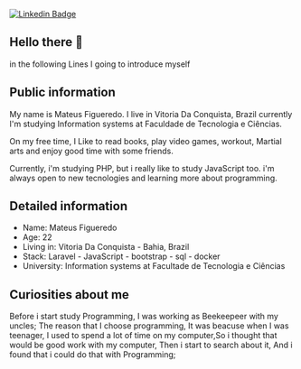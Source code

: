 [![Linkedin Badge](https://img.shields.io/badge/-LinkedIn-blue?style=flat-square&logo=Linkedin&logoColor=white&link=https://www.linkedin.com/in/mateus-figueredo-8a5749185/)](https://www.linkedin.com/in/mateus-figueredo-8a5749185/)
## Hello there 👋
in the following Lines I going to introduce myself 

## Public information
My name is Mateus Figueredo. I live in Vitoria Da Conquista, Brazil currently I'm studying Information systems at Faculdade de Tecnologia e Ciências.

On my free time, I Like to read books, play video games, workout, Martial arts and enjoy good time with some friends. 

Currently, i'm studying PHP, but i really like to study JavaScript too. i'm always open to new tecnologies and learning more about programming.

## Detailed information
* Name: Mateus Figueredo
* Age: 22
* Living in: Vitoria Da Conquista - Bahia, Brazil
* Stack: Laravel - JavaScript - bootstrap - sql - docker
* University: Information systems at Facultade de Tecnologia e Ciências
## Curiosities about me
Before i start study Programming, I was working as Beekeepeer with my uncles; 
The reason that I choose programming, It was beacuse when I was teenager, I used to spend a lot of time on my computer,So i thought that would be good work with my computer, Then i start to search about it, And i found that i could do that with Programming;


